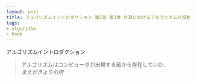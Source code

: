 ```yaml
---
layout: post
title: アルゴリズムイントロダクション 第I部 第1章 計算におけるアルゴリズムの役割
tags:
- algorithm
- book
---
```

アルゴリズムイントロダクション


> アルゴリズムはコンピュータが出現する前から存在していた．  
> *まえがきより引用*

[^1]: 
[^2]: 
[^3]: 
[^4]: 
